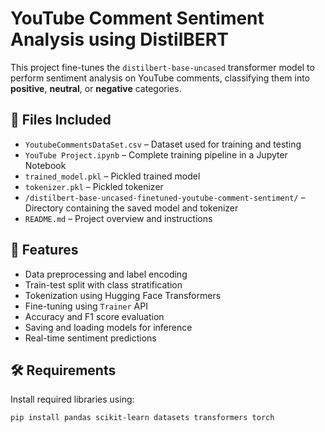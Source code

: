 # YouTube Comment Sentiment Analysis using DistilBERT

This project fine-tunes the `distilbert-base-uncased` transformer model to perform sentiment analysis on YouTube comments, classifying them into **positive**, **neutral**, or **negative** categories.

## 📁 Files Included
- `YoutubeCommentsDataSet.csv` – Dataset used for training and testing  
- `YouTube Project.ipynb` – Complete training pipeline in a Jupyter Notebook  
- `trained_model.pkl` – Pickled trained model  
- `tokenizer.pkl` – Pickled tokenizer  
- `/distilbert-base-uncased-finetuned-youtube-comment-sentiment/` – Directory containing the saved model and tokenizer  
- `README.md` – Project overview and instructions

## 🚀 Features
- Data preprocessing and label encoding
- Train-test split with class stratification
- Tokenization using Hugging Face Transformers
- Fine-tuning using `Trainer` API
- Accuracy and F1 score evaluation
- Saving and loading models for inference
- Real-time sentiment predictions

## 🛠️ Requirements
Install required libraries using:

```bash
pip install pandas scikit-learn datasets transformers torch
